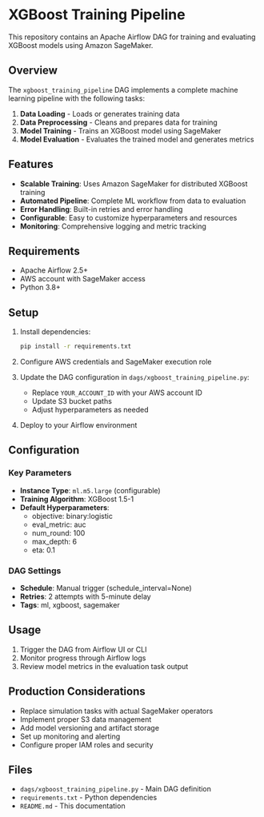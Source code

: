 # XGBoost Training Pipeline

This repository contains an Apache Airflow DAG for training and evaluating XGBoost models using Amazon SageMaker.

## Overview

The `xgboost_training_pipeline` DAG implements a complete machine learning pipeline with the following tasks:

1. **Data Loading** - Loads or generates training data
2. **Data Preprocessing** - Cleans and prepares data for training  
3. **Model Training** - Trains an XGBoost model using SageMaker
4. **Model Evaluation** - Evaluates the trained model and generates metrics

## Features

- **Scalable Training**: Uses Amazon SageMaker for distributed XGBoost training
- **Automated Pipeline**: Complete ML workflow from data to evaluation
- **Error Handling**: Built-in retries and error handling
- **Configurable**: Easy to customize hyperparameters and resources
- **Monitoring**: Comprehensive logging and metric tracking

## Requirements

- Apache Airflow 2.5+
- AWS account with SageMaker access
- Python 3.8+

## Setup

1. Install dependencies:
   ```bash
   pip install -r requirements.txt
   ```

2. Configure AWS credentials and SageMaker execution role

3. Update the DAG configuration in `dags/xgboost_training_pipeline.py`:
   - Replace `YOUR_ACCOUNT_ID` with your AWS account ID
   - Update S3 bucket paths
   - Adjust hyperparameters as needed

4. Deploy to your Airflow environment

## Configuration

### Key Parameters

- **Instance Type**: `ml.m5.large` (configurable)
- **Training Algorithm**: XGBoost 1.5-1
- **Default Hyperparameters**:
  - objective: binary:logistic
  - eval_metric: auc
  - num_round: 100
  - max_depth: 6
  - eta: 0.1

### DAG Settings

- **Schedule**: Manual trigger (schedule_interval=None)
- **Retries**: 2 attempts with 5-minute delay
- **Tags**: ml, xgboost, sagemaker

## Usage

1. Trigger the DAG from Airflow UI or CLI
2. Monitor progress through Airflow logs
3. Review model metrics in the evaluation task output

## Production Considerations

- Replace simulation tasks with actual SageMaker operators
- Implement proper S3 data management
- Add model versioning and artifact storage
- Set up monitoring and alerting
- Configure proper IAM roles and security

## Files

- `dags/xgboost_training_pipeline.py` - Main DAG definition
- `requirements.txt` - Python dependencies
- `README.md` - This documentation